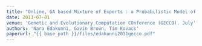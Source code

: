 ```yaml
---
title: "Online, GA based Mixture of Experts : a Probabilistic Model of UCS"
date: 2011-07-01
venue: 'Genetic and Evolutionary Computation COnference (GECCO). July'
authors: 'Nara Edakunni, Gavin Brown, Tim Kovacs'
paperurl: "{{ base_path }}/files/edakunni2011gecco.pdf"
---
```


